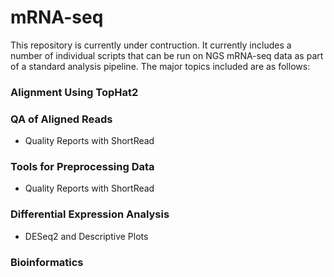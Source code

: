 # mRNA-seq

This repository is currently under contruction. It currently includes a number of individual scripts that can be run on NGS mRNA-seq data as part of a standard analysis pipeline. The major topics included are as follows: 


### Alignment Using TopHat2

### QA of Aligned Reads
* Quality Reports with ShortRead

### Tools for Preprocessing Data
* Quality Reports with ShortRead

### Differential Expression Analysis
* DESeq2 and Descriptive Plots

### Bioinformatics
